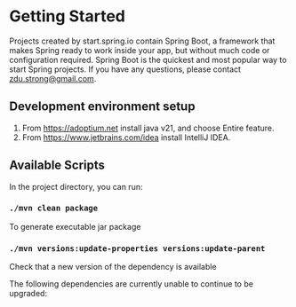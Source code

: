 # Getting Started

Projects created by start.spring.io contain Spring Boot, a framework that makes Spring ready to work inside your app, but without much code or configuration required. Spring Boot is the quickest and most popular way to start Spring projects. If you have any questions, please contact zdu.strong@gmail.com.

## Development environment setup
1. From https://adoptium.net install java v21, and choose Entire feature.<br/>
2. From https://www.jetbrains.com/idea install IntelliJ IDEA.<br/>

## Available Scripts

In the project directory, you can run:

### `./mvn clean package`

To generate executable jar package

### `./mvn versions:update-properties versions:update-parent`

Check that a new version of the dependency is available<br/>

The following dependencies are currently unable to continue to be upgraded:<br/>
